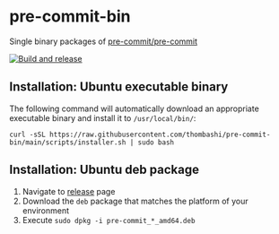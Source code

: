 # pre-commit-bin

Single binary packages of [pre-commit/pre-commit](https://github.com/pre-commit/pre-commit)

[![Build and release](https://github.com/thombashi/pre-commit-bin/actions/workflows/build_and_release.yml/badge.svg)](https://github.com/thombashi/pre-commit-bin/actions/workflows/build_and_release.yml)


## Installation: Ubuntu executable binary

The following command will automatically download an appropriate executable binary and install it to `/usr/local/bin/`:

```
curl -sSL https://raw.githubusercontent.com/thombashi/pre-commit-bin/main/scripts/installer.sh | sudo bash
```

## Installation: Ubuntu deb package
1. Navigate to [release](https://github.com/thombashi/pre-commit-bin/releases) page
1. Download the `deb` package that matches the platform of your environment
2. Execute `sudo dpkg -i pre-commit_*_amd64.deb`
